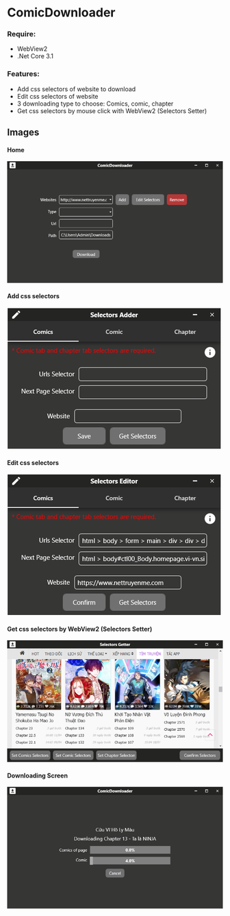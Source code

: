 # ComicDownloader

### Require:

-   WebView2
-   .Net Core 3.1

### Features:

-   Add css selectors of website to download<br/>
-   Edit css selectors of website<br/>
-   3 downloading type to choose: Comics, comic, chapter<br/>
-   Get css selectors by mouse click with WebView2 (Selectors Setter)

## Images

#### Home

![Home](./ComicDownloader/Image/home.png)

#### Add css selectors

![Add Selectors Image](./ComicDownloader/Image/addCssSelectors.png)

#### Edit css selectors

![Edit Selectors Image](./ComicDownloader/Image/editCssSelectors.png)

#### Get css selectors by WebView2 (Selectors Setter)

![Selectors Setter Image](./ComicDownloader/Image/selectorsSetter.png)

#### Downloading Screen

![Downloading Screen](./ComicDownloader/Image/downloadingScreen.png)
